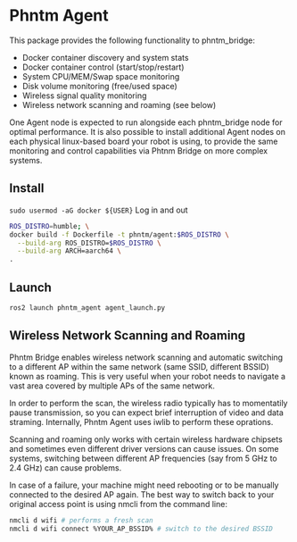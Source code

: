 # Phntm Agent

This package provides the following functionality to phntm_bridge:
- Docker container discovery and system stats
- Docker container control (start/stop/restart)
- System CPU/MEM/Swap space monitoring
- Disk volume monitoring (free/used space)
- Wireless signal quality monitoring
- Wireless network scanning and roaming (see below)

One Agent node is expected to run alongside each phntm_bridge node for optimal performance. It is also possible to install additional Agent nodes on each physical linux-based board your robot is using, to provide the same monitoring and control capabilities via Phtnm Bridge on more complex systems.

## Install

`sudo usermod -aG docker ${USER}`
Log in and out

```bash
ROS_DISTRO=humble; \
docker build -f Dockerfile -t phntm/agent:$ROS_DISTRO \
  --build-arg ROS_DISTRO=$ROS_DISTRO \
  --build-arg ARCH=aarch64 \
.
```

## Launch
```bash
ros2 launch phntm_agent agent_launch.py
```

## Wireless Network Scanning and Roaming

Phntm Bridge enables wireless network scanning and automatic switching to a different AP within the same network (same SSID, different BSSID) known as roaming. This is very useful when your robot needs to navigate a vast area covered by multiple APs of the same network.

In order to perform the scan, the wireless radio typically has to momentatily pause transmission, so you can expect brief interruption of video and data straming. Internally, Phntm Agent uses iwlib to perform these oprations.

Scanning and roaming only works with certain wireless hardware chipsets and sometimes even different driver versions can cause issues. On some systems, switching between different AP frequencies (say from 5 GHz to 2.4 GHz) can cause problems. 

In case of a failure, your machine might need rebooting or to be manually connected to the desired AP again. The best way to switch back to your original access point is using nmcli from the command line:
```bash
nmcli d wifi # performs a fresh scan
nmcli d wifi connect %YOUR_AP_BSSID% # switch to the desired BSSID
```